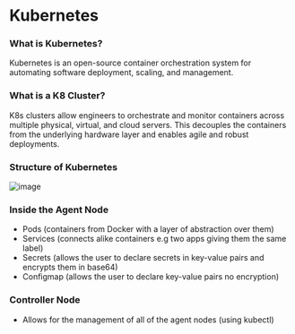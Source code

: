 # Kubernetes

### What is Kubernetes? 

Kubernetes is an open-source container orchestration system for automating software deployment, scaling, and management.

### What is a K8 Cluster?

K8s clusters allow engineers to orchestrate and monitor containers across multiple physical, virtual, and cloud servers. This decouples the containers from the underlying hardware layer and enables agile and robust deployments.

### Structure of Kubernetes

![image](https://user-images.githubusercontent.com/110126036/190130187-dcdc4032-baac-4d4a-a294-1502c9acf7a5.png)

### Inside the Agent Node 

- Pods (containers from Docker with a layer of abstraction over them)
- Services (connects alike containers e.g two apps giving them the same label)
- Secrets (allows the user to declare secrets in key-value pairs and encrypts them in base64)
- Configmap (allows the user to declare key-value pairs no encryption)

### Controller Node

- Allows for the management of all of the agent nodes (using kubectl)
